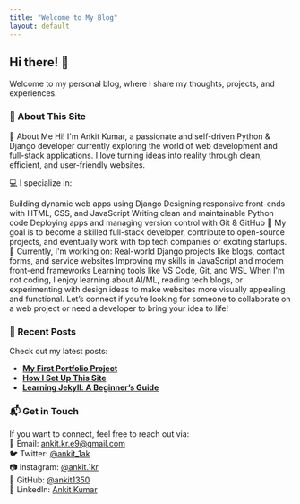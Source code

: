 ```yaml
---
title: "Welcome to My Blog"
layout: default
---
```


## Hi there! 👋  
Welcome to my personal blog, where I share my thoughts, projects, and experiences.

### 📌 About This Site  
👋 About Me
Hi! I'm Ankit Kumar, a passionate and self-driven Python & Django developer currently exploring the world of web development and full-stack applications. I love turning ideas into reality through clean, efficient, and user-friendly websites.

💻 I specialize in:

Building dynamic web apps using Django
Designing responsive front-ends with HTML, CSS, and JavaScript
Writing clean and maintainable Python code
Deploying apps and managing version control with Git & GitHub
🎯 My goal is to become a skilled full-stack developer, contribute to open-source projects, and eventually work with top tech companies or exciting startups.
🚀 Currently, I'm working on:
Real-world Django projects like blogs, contact forms, and service websites
Improving my skills in JavaScript and modern front-end frameworks
Learning tools like VS Code, Git, and WSL
When I'm not coding, I enjoy learning about AI/ML, reading tech blogs, or experimenting with design ideas to make websites more visually appealing and functional.
Let’s connect if you’re looking for someone to collaborate on a web project or need a developer to bring your idea to life!

### 🚀 Recent Posts  
Check out my latest posts:  
- **[My First Portfolio Project](https://makeup-portfolio-production.up.railway.app/)**  
- **[How I Set Up This Site](#)**  
- **[Learning Jekyll: A Beginner’s Guide](#)**  

### 📬 Get in Touch  
If you want to connect, feel free to reach out via:  
📧 Email: [ankit.kr.e9@gmail.com](mailto:ankit.kr.e9@gmail.com)  
🐦 Twitter: [@ankit_1ak](https://twitter.com/ankit_1ak)  
📷 Instagram: [@ankit.1kr](https://instagram.com/ankit.1kr)  
🐙 GitHub: [@ankit1350](https://github.com/ankit1350)  
💼 LinkedIn: [Ankit Kumar](https://www.linkedin.com/in/ankit-kumar-21ba4332a?utm_source=share&utm_campaign=share_via&utm_content=profile&utm_medium=android_app)


